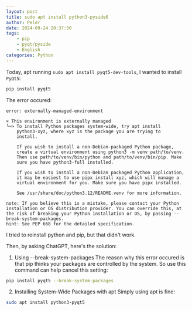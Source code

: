 ```yaml
---
layout: post
title: sudo apt install python3-pyside6
author: Peler
date: 2024-09-24 20:37:50
tags:
    - pip
    - pyqt/pyside
    - English
categories: Python
---
```


Today, apt running `sudo apt install pyqt5-dev-tools`, I wanted to install `PyQt5`:

```bash
pip install pyqt5
```

The error occured:

```
error: externally-managed-environment

× This environment is externally managed
╰─> To install Python packages system-wide, try apt install
    python3-xyz, where xyz is the package you are trying to
    install.
    
    If you wish to install a non-Debian-packaged Python package,
    create a virtual environment using python3 -m venv path/to/venv.
    Then use path/to/venv/bin/python and path/to/venv/bin/pip. Make
    sure you have python3-full installed.
    
    If you wish to install a non-Debian packaged Python application,
    it may be easiest to use pipx install xyz, which will manage a
    virtual environment for you. Make sure you have pipx installed.
    
    See /usr/share/doc/python3.12/README.venv for more information.

note: If you believe this is a mistake, please contact your Python installation or OS distribution provider. You can override this, at the risk of breaking your Python installation or OS, by passing --break-system-packages.
hint: See PEP 668 for the detailed specification.
```

I tried to reinstall python and pip, but that didn't work.

Then, by asking ChatGPT, here's the solution:

1. Using --break-system-packages
The reason why this error occured is that pip thinks your packages are controlled by the system. So use this command can help cancel this setting:

```bash
pip install pyqt5 --break-system-packages
```

2. Installing System-Wide Packages with apt
Simply using apt is fine:

```bash
sudo apt install python3-pyqt5
```
